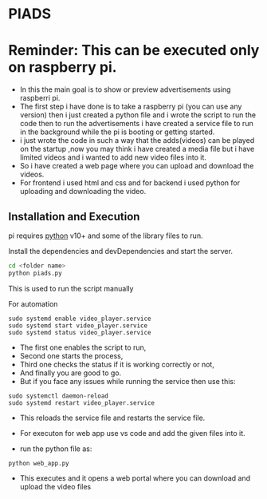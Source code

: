 # PIADS
# Reminder: This can be executed only on raspberry pi.
- In this the main goal is to show or preview advertisements using raspberri pi.
- The first step i have done is to take a raspberry pi (you can use any version) then i just created a python file and i wrote the script to run the code
then to run the advertisements i have created a service file to run in the background while the pi is booting or getting started.
- i just wrote the code in such a way that the adds(videos) can be played on the startup ,now you may think i have created a media file but i have limited videos and i wanted to add new video files into it.
- So i have created a web page where you can upload and download the videos.
- For frontend i used html and css and for backend i used python for uploading and downloading the video.

## Installation and Execution

pi requires [python](https://python.org) v10+ and some of the library files to run.

Install the dependencies and devDependencies and start the server.

```sh
cd <folder name>
python piads.py
```
This is used to run the script manually

For automation

```ssh
sudo systemd enable video_player.service
sudo systemd start video_player.service
sudo systemd status video_player.service
```
- The first one enables the script to run,
- Second one starts the process,
- Third one checks the status if it is working correctly or not,
- And finally you are good to go.
- But if you face any issues while running the service then use this:
  
```ssh
sudo systemctl daemon-reload
sudo systemd restart video_player.service
```
- This reloads the service file and restarts the service file.

- For executon for web app use vs code and add the given files into it.
- run the python file as:

```ssh
python web_app.py
```
- This executes and it opens a web portal where you can download and upload the video files
 
